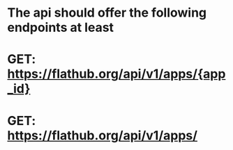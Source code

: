 # The api should offer the following endpoints at least


# GET: https://flathub.org/api/v1/apps/{app_id}

# GET: https://flathub.org/api/v1/apps/